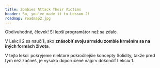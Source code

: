 ```yaml
---
title: Zombies Attack Their Victims
header: So, you've made it to Lesson 2!
roadmap: roadmap2.jpg
---
```


Obdivuhodné, človek! Si lepší programátor než sa zdalo.

V Lekcii 2 sa naučíš, ako **znásobiť svoju armádu zombie krméním sa na iných formách života**.

V tejto lekcii pokryjeme niektoré pokročilejšie koncepty Solidity, 
takže pred tým než začneš, je vysoko doporučené najprv dokončiť Lekciu 1.
